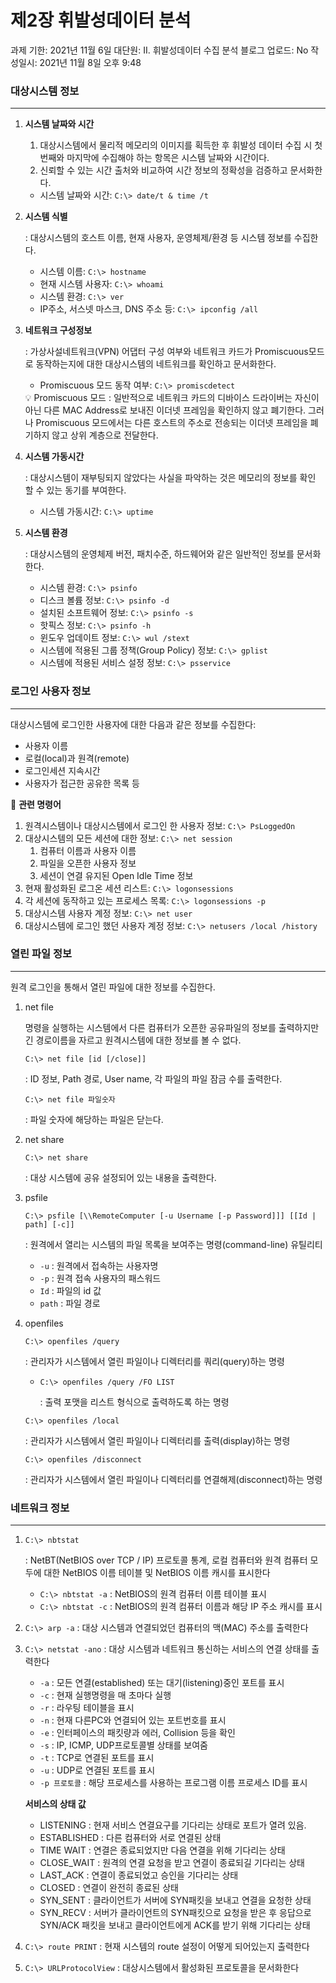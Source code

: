 # 제2장 휘발성데이터 분석

과제 기한: 2021년 11월 6일
대단원: II. 휘발성데이터 수집 분석
블로그 업로드: No
작성일시: 2021년 11월 8일 오후 9:48

### 대상시스템 정보

---

1. **시스템 날짜와 시간**
    1. 대상시스템에서 물리적 메모리의 이미지를 획득한 후 휘발성 데이터 수집 시 첫번째와 마지막에 수집해야 하는 항목은 시스템 날짜와 시간이다.
    2. 신뢰할 수 있는 시간 출처와 비교하여 시간 정보의 정확성을 검증하고 문서화한다.
    - 시스템 날짜와 시간: `C:\> date/t & time /t`
2. **시스템 식별**
    
    : 대상시스템의 호스트 이름, 현재 사용자, 운영체제/환경 등 시스템 정보를 수집한다.
    
    - 시스템 이름: `C:\> hostname`
    - 현재 시스템 사용자: `C:\> whoami`
    - 시스템 환경: `C:\> ver`
    - IP주소, 서스넷 마스크, DNS 주소 등: `C:\> ipconfig /all`
3. **네트워크 구성정보**
    
    : 가상사설네트워크(VPN) 어댑터 구성 여부와 네트워크 카드가 Promiscuous모드로 동작하는지에 대한 대상시스템의 네트워크를 확인하고 문서화한다.
    
    - Promiscuous 모드 동작 여부: `C:\> promiscdetect`
    
    <aside>
    💡 Promiscuous 모드
    : 일반적으로 네트워크 카드의 디바이스 드라이버는 자신이 아닌 다른 MAC Address로 보내진 이더넷 프레임을 확인하지 않고 폐기한다. 그러나 Promiscuous 모드에서는 다른 호스트의 주소로 전송되는 이더넷 프레임을 폐기하지 않고 상위 계층으로 전달한다.
    
    </aside>
    
4. **시스템 가동시간**
    
    : 대상시스템이 재부팅되지 않았다는 사실을 파악하는 것은 메모리의 정보를 확인 할 수 있는 동기를 부여한다.
    
    - 시스템 가동시간: `C:\> uptime`
5. **시스템 환경**
    
    : 대상시스템의 운영체제 버전, 패치수준, 하드웨어와 같은 일반적인 정보를 문서화한다.
    
    - 시스템 환경: `C:\> psinfo`
    - 디스크 볼륨 정보: `C:\> psinfo -d`
    - 설치된 소프트웨어 정보: `C:\> psinfo -s`
    - 핫픽스 정보: `C:\> psinfo -h`
    - 윈도우 업데이트 정보: `C:\> wul /stext`
    - 시스템에 적용된 그룹 정책(Group Policy) 정보: `C:\> gplist`
    - 시스템에 적용된 서비스 설정 정보: `C:\> psservice`

### 로그인 사용자 정보

---

대상시스템에 로그인한 사용자에 대한 다음과 같은 정보를 수집한다:

- 사용자 이름
- 로컬(local)과 원격(remote)
- 로그인세션 지속시간
- 사용자가 접근한 공유한 목록 등

📍 **관련 명령어**

1. 원격시스템이나 대상시스템에서 로그인 한 사용자 정보: `C:\> PsLoggedOn`
2. 대상시스템의 모든 세션에 대한 정보: `C:\> net session`
    1. 컴퓨터 이름과 사용자 이름
    2. 파일을 오픈한 사용자 정보
    3. 세션이 연결 유지된 Open Idle Time 정보
3. 현재 활성화된 로그온 세션 리스트: `C:\> logonsessions`
4. 각 세션에 동작하고 있는 프로세스 목록: `C:\> logonsessions -p`
5. 대상시스템 사용자 계정 정보: `C:\> net user`
6. 대상시스템에 로그인 했던 사용자 계정 정보: `C:\> netusers /local /history`

### 열린 파일 정보

---

원격 로그인을 통해서 열린 파일에 대한 정보를 수집한다.

1. net file
    
    명령을 실행하는 시스템에서 다른 컴퓨터가 오픈한 공유파일의 정보를 출력하지만 긴 경로이름을 자르고 원격시스템에 대한 정보를 볼 수 없다.
    
    `C:\> net file [id [/close]]`
    
    : ID 정보, Path 경로, User name, 각 파일의 파일 잠금 수를 출력한다.
    
    `C:\> net file 파일숫자` 
    
    : 파일 숫자에 해당하는 파일은 닫는다.
    
2. net share
    
    `C:\> net share`
    
    : 대상 시스템에 공유 설정되어 있는 내용을 출력한다.
    
3. psfile
    
    `C:\> psfile [\\RemoteComputer [-u Username [-p Password]]] [[Id | path] [-c]]`
    
    : 원격에서 열리는 시스템의 파일 목록을 보여주는 명령(command-line) 유틸리티
    
    - `-u` : 원격에서 접속하는 사용자명
    - `-p` : 원격 접속 사용자의 패스워드
    - `Id` : 파일의 id 값
    - `path` : 파일 경로
4. openfiles
    
    `C:\> openfiles /query`
    
    : 관리자가 시스템에서 열린 파일이나 디렉터리를 쿼리(query)하는 명령
    
    - `C:\> openfiles /query /FO LIST`
        
        : 출력 포맷을 리스트 형식으로 출력하도록 하는 명령 
        
    
    `C:\> openfiles /local`
    
    : 관리자가 시스템에서 열린 파일이나 디렉터리를 출력(display)하는 명령
    
    `C:\> openfiles /disconnect`
    
    : 관리자가 시스템에서 열린 파일이나 디렉터리를 연결해제(disconnect)하는 명령
    

### 네트워크 정보

---

1. `C:\> nbtstat`
    
    : NetBT(NetBIOS over TCP / IP) 프로토콜 통계, 로컬 컴퓨터와 원격 컴퓨터 모두에 대한 NetBIOS 이름 테이블 및 NetBIOS 이름 캐시를 표시한다
    
    - `C:\> nbtstat -a` : NetBIOS의 원격 컴퓨터 이름 테이블 표시
    - `C:\> nbtstat -c` : NetBIOS의 원격 컴퓨터 이름과 해당 IP 주소 캐시를 표시
2. `C:\> arp -a` : 대상 시스템과 연결되었던 컴퓨터의 맥(MAC) 주소를 출력한다
3. `C:\> netstat -ano` : 대상 시스템과 네트워크 통신하는 서비스의 연결 상태를 출력한다
    - `-a` : 모든 연결(established) 또는 대기(listening)중인 포트를 표시
    - `-c` : 현재 실행명령을 매 초마다 실행
    - `-r` : 라우팅 테이블을 표시
    - `-n` : 현재 다른PC와 연결되어 있는 포트번호를 표시
    - `-e` : 인터페이스의 패킷량과 에러, Collision 등을 확인
    - `-s` : IP, ICMP, UDP프로토콜별 상태를 보여줌
    - `-t` : TCP로 연결된 포트를 표시
    - `-u` : UDP로 연결된 포트를 표시
    - `-p 프로토콜` : 해당 프로세스를 사용하는 프로그램 이름 프로세스 ID를 표시
    
    **서비스의 상태 값**
    
    - LISTENING : 현재 서비스 연결요구를 기다리는 상태로 포트가 열려 있음.
    - ESTABLISHED : 다른 컴퓨터와 서로 연결된 상태
    - TIME WAIT : 연결은 종료되었지만 다음 연결을 위해 기다리는 상태
    - CLOSE_WAIT : 원격의 연결 요청을 받고 연결이 종료되길 기다리는 상태
    - LAST_ACK : 연결이 종료되었고 승인을 기다리는 상태
    - CLOSED : 연결이 완전히 종료된 상태
    - SYN_SENT : 클라이언트가 서버에 SYN패킷을 보내고 연결을 요청한 상태
    - SYN_RECV : 서버가 클라이언트의 SYN패킷으로 요청을 받은 후 응답으로 SYN/ACK 패킷을 보내고 클라이언트에게 ACK를 받기 위해 기다리는 상태
4. `C:\> route PRINT` : 현재 시스템의 route 설정이 어떻게 되어있는지 출력한다
5. `C:\> URLProtocolView` : 대상시스템에서 활성화된 프로토콜을 문서화한다